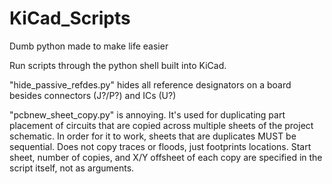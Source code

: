 # KiCad_Scripts
Dumb python made to make life easier


Run scripts through the python shell built into KiCad. 

"hide_passive_refdes.py" hides all reference designators on a board besides connectors (J?/P?) and ICs (U?)

"pcbnew_sheet_copy.py" is annoying. It's used for duplicating part placement of circuits that are copied across multiple
sheets of the project schematic. In order for it to work, sheets that are duplicates MUST be sequential. Does not copy traces or floods,
just footprints locations. Start sheet, number of copies, and X/Y offsheet of each copy are specified in the script itself, not as arguments.
